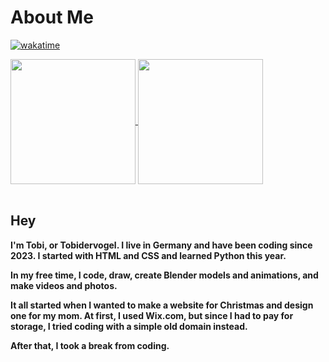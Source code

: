 # About Me

[![wakatime](https://wakatime.com/badge/user/e75f6892-560e-4206-ae97-04d59c14c0a0.svg)](https://wakatime.com/@e75f6892-560e-4206-ae97-04d59c14c0a0)


<a href="https://github.com/anuraghazra/github-readme-stats">
  <img height=200 align="center" src="https://github-readme-stats.vercel.app/api?username=Tobidervogel&theme=blueberry&hide_border=true" />
</a>
<a href="https://github.com/anuraghazra/convoychat">
  <img height=200 align="center" src="https://github-readme-stats.vercel.app/api/top-langs?username=Tobidervogel&theme=blueberry&hide_border=true&layout=compact&langs_count=8&card_width=320" />
</a><br><br>

                                                                                      

## Hey


**I'm Tobi, or Tobidervogel. I live in Germany and have been coding since 2023. I started with HTML and CSS and learned Python this year.**  

**In my free time, I code, draw, create Blender models and animations, and make videos and photos.**  

**It all started when I wanted to make a website for Christmas and design one for my mom. At first, I used Wix.com, but since I had to pay for storage, I tried coding with a simple old domain instead.**

**After that, I took a break from coding.**
